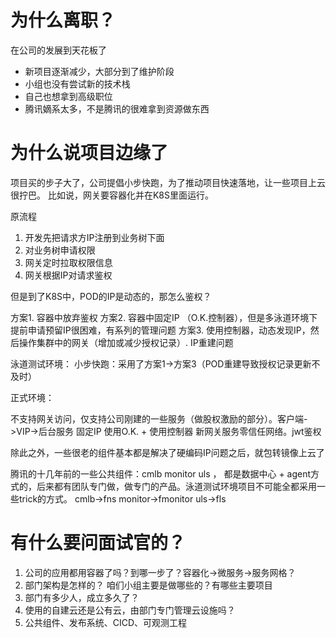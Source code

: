 # 为什么离职？

在公司的发展到天花板了
- 新项目逐渐减少，大部分到了维护阶段
- 小组也没有尝试新的技术栈
- 自己也想拿到高级职位
- 腾讯嫡系太多，不是腾讯的很难拿到资源做东西

# 为什么说项目边缘了

项目买的步子大了，公司提倡小步快跑，为了推动项目快速落地，让一些项目上云很拧巴。
比如说，网关要容器化并在K8S里面运行。

原流程
1. 开发先把请求方IP注册到业务树下面
2. 对业务树申请权限
3. 网关定时拉取权限信息
4. 网关根据IP对请求鉴权

但是到了K8S中，POD的IP是动态的，那怎么鉴权？

方案1. 容器中放弃鉴权
方案2. 容器中固定IP （O.K.控制器），但是多泳道环境下提前申请预留IP很困难，有系列的管理问题
方案3. 使用控制器，动态发现IP，然后操作集群中的网关（增加或减少授权记录）. IP重建问题

泳道测试环境：
小步快跑：采用了方案1->方案3（POD重建导致授权记录更新不及时）

正式环境：

不支持网关访问，仅支持公司刚建的一些服务（做股权激励的部分）。客户端->VIP->后台服务
固定IP 使用O.K. + 使用控制器
新网关服务零信任网络。jwt鉴权

除此之外，一些很老的组件基本都是解决了硬编码IP问题之后，就包转镜像上云了

腾讯的十几年前的一些公共组件：cmlb monitor uls ， 都是数据中心 + agent方式的，后来都有团队专门做，做专门的产品。泳道测试环境项目不可能全都采用一些trick的方式。
cmlb->fns
monitor->fmonitor
uls->fls


# 有什么要问面试官的？

1. 公司的应用都用容器了吗？到哪一步了？容器化->微服务->服务网格？
2. 部门架构是怎样的？ 咱们小组主要是做哪些的？有哪些主要项目
3. 部门有多少人，成立多久了？
4. 使用的自建云还是公有云，由部门专门管理云设施吗？
5. 公共组件、发布系统、CICD、可观测工程
